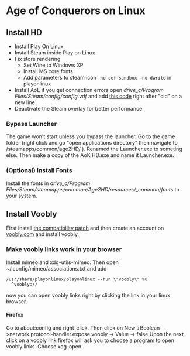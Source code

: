 # Age of Conquerors on Linux
## Install HD
- Install Play On Linux
- Install Steam inside Play on Linux
- Fix store rendering
    - Set Wine to Windows XP
    - Install MS core fonts
    - Add parameters to steam icon `-no-cef-sandbox -no-dwrite` in playonlinux
- Install AoE if you get connection errors open *drive_c/Program Files/Steam/config/config.vdf* and add [this code](config.vdf) right after "cid" on a new line
- Deactivate the Steam overlay for better performance
### Bypass Launcher
The game won't start unless you bypass the launcher.
Go to the game folder (right click and go "open applications directory" then navigate to /steamapps/common/age2HD/ ). 
Renamed the Launcher.exe to someting else. 
Then make a copy of the AoK HD.exe and name it Launcher.exe.
### (Optional) Install Fonts
Install the fonts in *drive_c/Program Files/Steam/steamapps/common/Age2HD/resources/_common/fonts* to your system.
## Install Voobly
First install [the compatibility patch](https://www.memberplus.net/) and then create an account on [voobly.com](https://www.voobly.com/) and install voobly.
### Make voobly links work in your browser
Install mimeo and xdg-utils-mimeo. Then open ~/.config/mimeo/associations.txt
and add

```
/usr/share/playonlinux/playonlinux --run \"voobly\" %u
  ^voobly://
```
now you can open voobly links right by clicking the link in your linux browser.

#### Firefox
Go to about:config and right-click. Then click on New->Boolean->network.protocol-handler.expose.voobly -> Value -> false
Upon the next click on a voobly link firefox will ask you to choose a program to open voobly links. Choose xdg-open.
